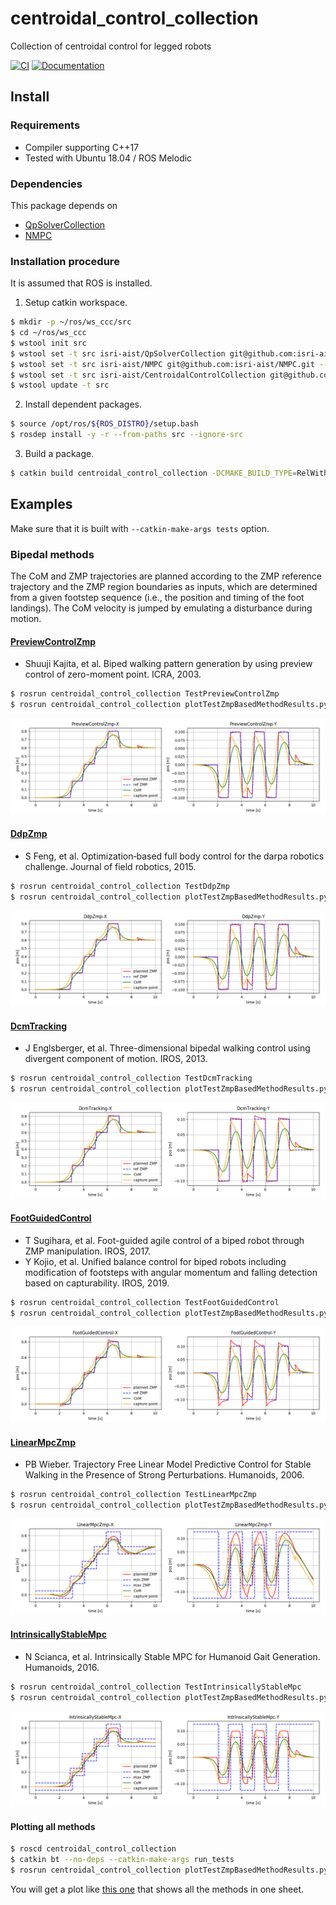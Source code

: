 # centroidal_control_collection
Collection of centroidal control for legged robots

[![CI](https://github.com/isri-aist/CentroidalControlCollection/actions/workflows/ci.yaml/badge.svg)](https://github.com/isri-aist/CentroidalControlCollection/actions/workflows/ci.yaml)
[![Documentation](https://img.shields.io/badge/doxygen-online-brightgreen?logo=read-the-docs&style=flat)](https://isri-aist.github.io/CentroidalControlCollection/)

## Install

### Requirements
- Compiler supporting C++17
- Tested with Ubuntu 18.04 / ROS Melodic

### Dependencies
This package depends on
- [QpSolverCollection](https://github.com/isri-aist/QpSolverCollection)
- [NMPC](https://github.com/isri-aist/NMPC)

### Installation procedure
It is assumed that ROS is installed.

1. Setup catkin workspace.
```bash
$ mkdir -p ~/ros/ws_ccc/src
$ cd ~/ros/ws_ccc
$ wstool init src
$ wstool set -t src isri-aist/QpSolverCollection git@github.com:isri-aist/QpSolverCollection.git --git -y
$ wstool set -t src isri-aist/NMPC git@github.com:isri-aist/NMPC.git --git -y
$ wstool set -t src isri-aist/CentroidalControlCollection git@github.com:isri-aist/CentroidalControlCollection.git --git -y
$ wstool update -t src
```

2. Install dependent packages.
```bash
$ source /opt/ros/${ROS_DISTRO}/setup.bash
$ rosdep install -y -r --from-paths src --ignore-src
```

3. Build a package.
```bash
$ catkin build centroidal_control_collection -DCMAKE_BUILD_TYPE=RelWithDebInfo --catkin-make-args all tests
```

## Examples
Make sure that it is built with `--catkin-make-args tests` option.

### Bipedal methods
The CoM and ZMP trajectories are planned according to the ZMP reference trajectory and the ZMP region boundaries as inputs, which are determined from a given footstep sequence (i.e., the position and timing of the foot landings). The CoM velocity is jumped by emulating a disturbance during motion.

#### [PreviewControlZmp](https://isri-aist.github.io/CentroidalControlCollection/doxygen/classCCC_1_1PreviewControlZmp.html)
- Shuuji Kajita, et al. Biped walking pattern generation by using preview control of zero-moment point. ICRA, 2003.

```bash
$ rosrun centroidal_control_collection TestPreviewControlZmp
$ rosrun centroidal_control_collection plotTestZmpBasedMethodResults.py --method PreviewControlZmp
```

![PreviewControlZmp](doc/images/PreviewControlZmp.png)

#### [DdpZmp](https://isri-aist.github.io/CentroidalControlCollection/doxygen/classCCC_1_1DdpZmp.html)
- S Feng, et al. Optimization‐based full body control for the darpa robotics challenge. Journal of field robotics, 2015.

```bash
$ rosrun centroidal_control_collection TestDdpZmp
$ rosrun centroidal_control_collection plotTestZmpBasedMethodResults.py --method DdpZmp
```

![DdpZmp](doc/images/DdpZmp.png)

#### [DcmTracking](https://isri-aist.github.io/CentroidalControlCollection/doxygen/classCCC_1_1DcmTracking.html)
- J Englsberger, et al. Three-dimensional bipedal walking control using divergent component of motion. IROS, 2013.

```bash
$ rosrun centroidal_control_collection TestDcmTracking
$ rosrun centroidal_control_collection plotTestZmpBasedMethodResults.py --method DcmTracking
```

![DcmTracking](doc/images/DcmTracking.png)

#### [FootGuidedControl](https://isri-aist.github.io/CentroidalControlCollection/doxygen/classCCC_1_1FootGuidedControl.html)
- T Sugihara, et al. Foot-guided agile control of a biped robot through ZMP manipulation. IROS, 2017.
- Y Kojio, et al. Unified balance control for biped robots including modification of footsteps with angular momentum and falling detection based on capturability. IROS, 2019.

```bash
$ rosrun centroidal_control_collection TestFootGuidedControl
$ rosrun centroidal_control_collection plotTestZmpBasedMethodResults.py --method FootGuidedControl
```

![FootGuidedControl](doc/images/FootGuidedControl.png)

#### [LinearMpcZmp](https://isri-aist.github.io/CentroidalControlCollection/doxygen/classCCC_1_1LinearMpcZmp.html)
- PB Wieber. Trajectory Free Linear Model Predictive Control for Stable Walking in the Presence of Strong Perturbations. Humanoids, 2006.

```bash
$ rosrun centroidal_control_collection TestLinearMpcZmp
$ rosrun centroidal_control_collection plotTestZmpBasedMethodResults.py --method LinearMpcZmp
```

![LinearMpcZmp](doc/images/LinearMpcZmp.png)

#### [IntrinsicallyStableMpc](https://isri-aist.github.io/CentroidalControlCollection/doxygen/classCCC_1_1IntrinsicallyStableMpc.html)
- N Scianca, et al. Intrinsically Stable MPC for Humanoid Gait Generation. Humanoids, 2016.

```bash
$ rosrun centroidal_control_collection TestIntrinsicallyStableMpc
$ rosrun centroidal_control_collection plotTestZmpBasedMethodResults.py --method IntrinsicallyStableMpc
```

![IntrinsicallyStableMpc](doc/images/IntrinsicallyStableMpc.png)

#### Plotting all methods

```bash
$ roscd centroidal_control_collection
$ catkin bt --no-deps --catkin-make-args run_tests
$ rosrun centroidal_control_collection plotTestZmpBasedMethodResults.py --method All --plot-comp-time
```

You will get a plot like [this one](https://www.dropbox.com/s/8bcynsaf7h8qoqq/plotTestZmpBasedMethodResultsAll.pdf?dl=0) that shows all the methods in one sheet.
